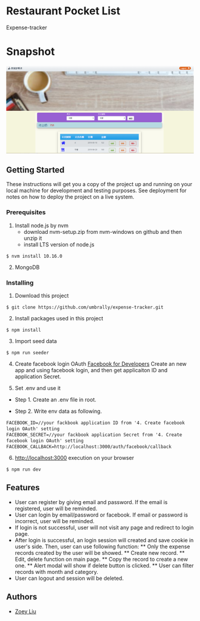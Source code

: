 # Restaurant Pocket List

Expense-tracker

# Snapshot
![image](https://github.com/umbrally/expense-tracker/blob/master/snapshot.PNG)

## Getting Started

These instructions will get you a copy of the project up and running on your local machine for development and testing purposes. See deployment for notes on how to deploy the project on a live system.

### Prerequisites

1. Install node.js by nvm
    * download nvm-setup.zip from nvm-windows on github and then unzip it
    * install LTS version of node.js 
```
$ nvm install 10.16.0
```
2. MongoDB  

### Installing

1. Download this project 
```
$ git clone https://github.com/umbrally/expense-tracker.git
```

2. Install packages used in this project
```
$ npm install
```

3. Import seed data

```
$ npm run seeder
```

4. Create facebook login OAuth
[Facebook for Developers](https://developers.facebook.com/)
Create an new app and using facebook login, and then get applicaiton ID and application Secret. 

5. Set .env and use it
* Step 1. Create an .env file in root.  

* Step 2. Write env data as following. 
```
FACEBOOK_ID=//your fackbook application ID from '4. Create facebook login OAuth' setting
FACEBOOK_SECRET=//your fackbook application Secret from '4. Create facebook login OAuth' setting
FACEBOOK_CALLBACK=http://localhost:3000/auth/facebook/callback 
```

6. [http://localhost:3000](http://localhost:3000) execution on your browser
```
$ npm run dev
```


## Features

* User can register by giving email and password. If the email is registered, user will be reminded.
* User can login by email/password or facebook. If email or password is incorrect, user will be reminded. 
* If login is not successful, user will not visit any page and redirect to login page.
* After login is successful, an login session will created and save cookie in user's side. Then, user can use following function:
  ** Only the expense records created by the user will be showed.
  ** Create new record.
  ** Edit, delete function on main page.
  ** Copy the record to create a new one.
  ** Alert modal will show if delete button is clicked. 
  ** User can filter records with month and category.
* User can logout and session will be deleted.  

## Authors

* [Zoey Liu](https://github.com/umbrally) 
